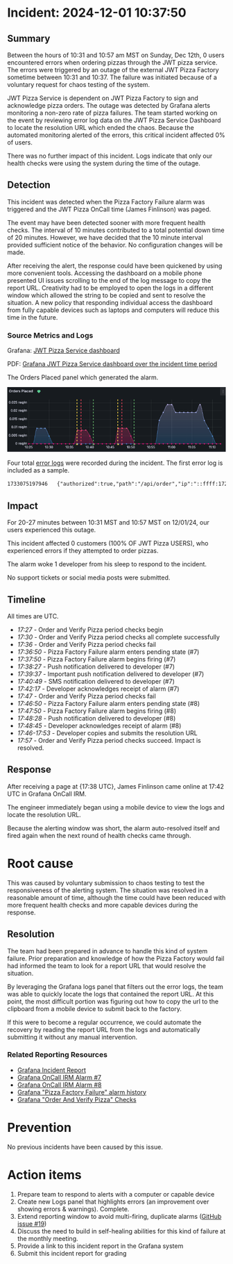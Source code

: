 # Incident: 2024-12-01 10:37:50

## Summary

Between the hours of 10:31 and 10:57 am MST on Sunday, Dec 12th, 0 users encountered errors when ordering pizzas through the JWT pizza service. The errors were triggered by an outage of the external JWT Pizza Factory sometime between 10:31 and 10:37. The failure was initiated because of a voluntary request for chaos testing of the system.

JWT Pizza Service is dependent on JWT Pizza Factory to sign and acknowledge pizza orders. The outage was detected by Grafana alerts monitoring a non-zero rate of pizza failures. The team started working on the event by reviewing error log data on the JWT Pizza Service Dashboard to locate the resolution URL which ended the chaos. Because the automated monitoring alerted of the errors, this critical incident affected 0% of users.

There was no further impact of this incident. Logs indicate that only our health checks were using the system during the time of the outage.

## Detection

This incident was detected when the Pizza Factory Failure alarm was triggered and the JWT Pizza OnCall time (James Finlinson) was paged.

The event may have been detected sooner with more frequent health checks. The interval of 10 minutes contributed to a total potential down time of 20 minutes. However, we have decided that the 10 minute interval provided sufficient notice of the behavior. No configuration changes will be made.

After receiving the alert, the response could have been quickened by using more convenient tools. Accessing the dashboard on a mobile phone presented UI issues scrolling to the end of the log message to copy the report URL. Creativity had to be employed to open the logs in a different window which allowed the string to be copied and sent to resolve the situation. A new policy that responding individual access the dashboard from fully capable devices such as laptops and computers will reduce this time in the future.

### Source Metrics and Logs

Grafana: [JWT Pizza Service dashboard](https://frozenfrank.grafana.net/d/fe59vb10qlmo0c/pizza-dashboard?orgId=1&from=2024-12-01T17:24:56.110Z&to=2024-12-01T18:12:20.813Z&timezone=browser&var-METRICS_SOURCE=source%7C%3D%7Cjwt-pizza-service&var-LOGS_SOURCE=component%7C%3D%7Cjwt-pizza-service)

PDF: [Grafana JWT Pizza Service dashboard over the incident time period](./incident-2024-12-01-1-dashboard.pdf)

The Orders Placed panel which generated the alarm.

![Orders Placed Metric Panel](./panel-orders-placed.png)

Four total [error logs](./error-logs.txt) were recorded during the incident. The first error log is included as a sample.

```txt
1733075197946	{"authorized":true,"path":"/api/order","ip":"::ffff:172.31.23.204","method":"POST","latency":186,"statusCode":500,"sessionId":"eyJhbGciOiJIUzI1NiIsInR5cCI6IkpXVCJ9.eyJpZCI6OCwibmFtZSI6IlRlc3RpbmciLCJlbWFpbCI6InRlc3RpbmdAd2hlYXRoYXJ2ZXN0LmxsYyIsInJvbGVzIjpbeyJyb2xlIjoiZGluZXIifV0sInRva2VuX3NhbHQiOjAuNDg0NjIxODY1ODU2MjQzMSwidGltZXN0YW1wIjoxNzMzMDc1MTk3NTI3LCJpYXQiOjE3MzMwNzUxOTd9.lFFYgjaLMFvKafRjq5HtZQJyTXUkOB9MAeuGIrOjVIA","reqBody":"{\"items\":[{\"menuId\":2,\"description\":\"Pepperoni\",\"price\":0.0042},{\"menuId\":4,\"description\":\"Crusty\",\"price\":0.0028},{\"menuId\":1,\"description\":\"Veggie\",\"price\":0.0038},{\"menuId\":1,\"description\":\"Veggie\",\"price\":0.0038},{\"menuId\":1,\"description\":\"Veggie\",\"price\":0.0038},{\"menuId\":7,\"description\":\"Pepperoni\",\"price\":0.0042},{\"menuId\":7,\"description\":\"Pepperoni\",\"price\":0.0042},{\"menuId\":10,\"description\":\"Charred Leopard\",\"price\":0.0099}],\"storeId\":\"1\",\"franchiseId\":1}","resBody":"{\"message\":\"Failed to fulfill order at factory\",\"reportUrl\":\"https://cs329.cs.byu.edu/api/report?apiKey=37e56826b2da4693b5a5441d7fdbe11f&fixCode=15d279b59e3f493388a4e20241ce21fa\"}"}
```

## Impact

For 20-27 minutes between 10:31 MST and 10:57 MST on 12/01/24, our users experienced this outage.

This incident affected 0 customers (100% OF JWT Pizza USERS), who experienced errors if they attempted to order pizzas.

The alarm woke 1 developer from his sleep to respond to the incident.

No support tickets or social media posts were submitted.

## Timeline

All times are UTC.

- _17:27_ - Order and Verify Pizza period checks begin
- _17:30_ - Order and Verify Pizza period checks all complete successfully
- _17:36_ - Order and Verify Pizza period checks fail
- _17:36:50_ - Pizza Factory Failure alarm enters pending state (#7)
- _17:37:50_ - Pizza Factory Failure alarm begins firing (#7)
- _17:38:27_ - Push notification delivered to developer (#7)
- _17:39:37_ - Important push notification delivered to developer (#7)
- _17:40:49_ - SMS notification delivered to developer (#7)
- _17:42:17_ - Developer acknowledges receipt of alarm (#7)
- _17:47_ - Order and Verify Pizza period checks fail
- _17:46:50_ - Pizza Factory Failure alarm enters pending state (#8)
- _17:47:50_ - Pizza Factory Failure alarm begins firing (#8)
- _17:48:28_ - Push notification delivered to developer (#8)
- _17:48:45_ - Developer acknowledges receipt of alarm (#8)
- _17:46-17:53_ - Developer copies and submits the resolution URL
- _17:57_ - Order and Verify Pizza period checks succeed. Impact is resolved.

## Response

After receiving a page at {17:38 UTC}, James Finlinson came online at 17:42 UTC in Grafana OnCall IRM.

The engineer immediately began using a mobile device to view the logs and locate the resolution URL.

Because the alerting window was short, the alarm auto-resolved itself and fired again when the next round of health checks came through.

# Root cause

This was caused by voluntary submission to chaos testing to test the responsiveness of the alerting system. The situation was resolved in a reasonable amount of time, although the time could have been reduced with more frequent health checks and more capable devices during the response.

## Resolution

The team had been prepared in advance to handle this kind of system failure. Prior preparation and knowledge of how the Pizza Factory would fail had informed the team to look for a report URL that would resolve the situation.

By leveraging the Grafana logs panel that filters out the error logs, the team was able to quickly locate the logs that contained the report URL. At this point, the most difficult portion was figuring out how to copy the url to the clipboard from a mobile device to submit back to the factory.

If this were to become a regular occurrence, we could automate the recovery by reading the report URL from the logs and automatically submitting it without any manual intervention.

### Related Reporting Resources

* [Grafana Incident Report](https://frozenfrank.grafana.net/a/grafana-incident-app/incidents/1?q=relevance%3Anormal)
* [Grafana OnCall IRM Alarm #7](https://frozenfrank.grafana.net/a/grafana-oncall-app/alert-groups/IP6GDMPUTZ7N1?perpage=25&start=1&started_at=now-30d_now&status=0&status=1&status=2)
* [Grafana OnCall IRM Alarm #8](https://frozenfrank.grafana.net/a/grafana-oncall-app/alert-groups/ICIZYPXEDFT9Y?perpage=25&start=1&started_at=now-30d_now&status=0&status=1&status=2)
* [Grafana "Pizza Factory Failure" alarm history](https://frozenfrank.grafana.net/alerting/grafana/ee5hu5ackrmrka/view?tab=history&returnTo=%2Falerting%2Fhistory%3Ffrom%3D2024-12-01T07%3A00%3A00.000Z%26to%3D2024-12-02T06%3A59%3A59.000Z%26timezone%3Dbrowser)
* [Grafana "Order And Verify Pizza" Checks](https://frozenfrank.grafana.net/a/grafana-synthetic-monitoring-app/checks/48968?var-probe=$__all&var-job=Order%20and%20Verify%20Pizza&var-instance=https:%2F%2Fpizza-service.wheatharvest.llc%2Fapi%2Fauth&var-probeSuccess=.%2A&from=2024-12-01T17:25:00.000Z&to=2024-12-01T18:04:59.000Z)

# Prevention

No previous incidents have been caused by this issue.

# Action items

1. Prepare team to respond to alerts with a computer or capable device
1. Create new Logs panel that highlights errors (an improvement over showing errors & warnings). Complete.
1. Extend reporting window to avoid multi-firing, duplicate alarms ([GitHub issue #19](https://github.com/frozenfrank/jwt-pizza-service/issues/19))
1.  Discuss the need to build in self-healing abilities for this kind of failure at the monthly meeting.
1. Provide a link to this incident report in the Grafana system
1. Submit this incident report for grading
